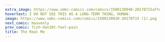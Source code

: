 ```yaml
---
extra_image: https://www.smbc-comics.com/comics/1500130940-20170715after (1).png
hovertext: I DO NOT SEE THIS AS A LONG-TERM THING, HUMAN.
image: https://www.smbc-comics.com/comics/1500130920-20170715 (1).png
next_comic: heavenly
prev_comic: fish-don39t-feel-pain
title: The Real Me
---
```


